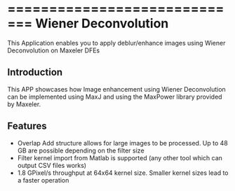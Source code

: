  
=============================
Wiener Deconvolution
=============================

This Application enables you to apply deblur/enhance images using Wiener Deconvolution on Maxeler DFEs


Introduction
------------

This APP showcases how Image enhancement using Wiener Deconvolution can be implemented using MaxJ and using the MaxPower library provided by Maxeler.


Features
--------

* Overlap Add structure allows for large images to be processed. Up to 48 GB are possible depending on the filter size
* Filter kernel import from Matlab is supported (any other tool which can output CSV files works)
* 1.8 GPixel/s throughput at 64x64 kernel size. Smaller kernel sizes lead to a faster operation
